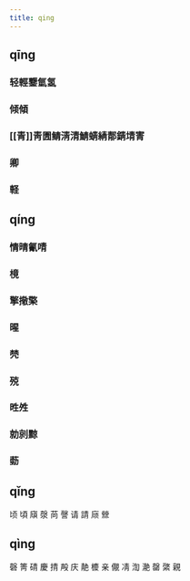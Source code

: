 ```yaml
---
title: qing
---
```


## qīng
### 轻輕鑋氫氢
### 倾傾
### [[青]]靑圊鲭淸清鯖蜻綪郬錆埥寈
### 卿
### 軽
## qíng
### 情晴氰啨
### 樈
### 擎擏檠
### 暒
### 棾
### 殑
### 甠夝
### 勍剠黥
### 葝
## qǐng
顷
頃
廎
漀
苘
謦
请
請
庼
檾
## qìng
磬
箐
碃
慶
掅
殸
庆
靘
櫦
亲
儬
凊
渹
濪
罄
綮
親
